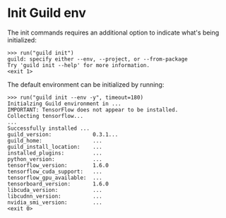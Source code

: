 # Init Guild env

The init commands requires an additional option to indicate what's
being initialized:

    >>> run("guild init")
    guild: specify either --env, --project, or --from-package
    Try 'guild init --help' for more information.
    <exit 1>

The default environment can be initialized by running:

    >>> run("guild init --env -y", timeout=180)
    Initialzing Guild environment in ...
    IMPORTANT: TensorFlow does not appear to be installed.
    Collecting tensorflow...
    ...
    Successfully installed ...
    guild_version:             0.3.1...
    guild_home:                ...
    guild_install_location:    ...
    installed_plugins:         ...
    python_version:            ...
    tensorflow_version:        1.6.0
    tensorflow_cuda_support:   ...
    tensorflow_gpu_available:  ...
    tensorboard_version:       1.6.0
    libcuda_version:           ...
    libcudnn_version:          ...
    nvidia_smi_version:        ...
    <exit 0>
